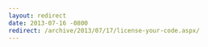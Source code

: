 ```yaml
---
layout: redirect
date: 2013-07-16 -0800
redirect: /archive/2013/07/17/license-your-code.aspx/
---
```

